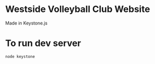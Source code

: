 # Westside Volleyball Club Website

Made in Keystone.js

# To run dev server

```
node keystone
```
